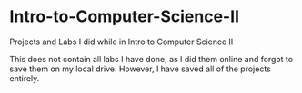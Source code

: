 # Intro-to-Computer-Science-II
Projects and Labs I did while in Intro to Computer Science II

This does not contain all labs I have done, as I did them online and forgot to 
save them on my local drive. However, I have saved all of the projects entirely.
